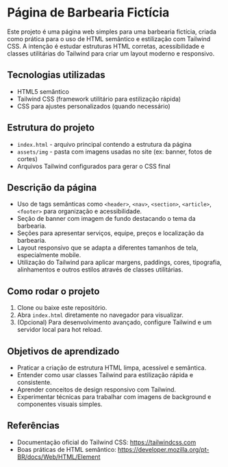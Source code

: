 # Página de Barbearia Fictícia

Este projeto é uma página web simples para uma barbearia fictícia, criada como prática para o uso de HTML semântico e estilização com Tailwind CSS. A intenção é estudar estruturas HTML corretas, acessibilidade e classes utilitárias do Tailwind para criar um layout moderno e responsivo.

## Tecnologias utilizadas

- HTML5 semântico
- Tailwind CSS (framework utilitário para estilização rápida)
- CSS para ajustes personalizados (quando necessário)

## Estrutura do projeto

- `index.html` - arquivo principal contendo a estrutura da página
- `assets/img` - pasta com imagens usadas no site (ex: banner, fotos de cortes)
- Arquivos Tailwind configurados para gerar o CSS final

## Descrição da página

- Uso de tags semânticas como `<header>`, `<nav>`, `<section>`, `<article>`, `<footer>` para organização e acessibilidade.
- Seção de banner com imagem de fundo destacando o tema da barbearia.
- Seções para apresentar serviços, equipe, preços e localização da barbearia.
- Layout responsivo que se adapta a diferentes tamanhos de tela, especialmente mobile.
- Utilização do Tailwind para aplicar margens, paddings, cores, tipografia, alinhamentos e outros estilos através de classes utilitárias.

## Como rodar o projeto

1. Clone ou baixe este repositório.
2. Abra `index.html` diretamente no navegador para visualizar.
3. (Opcional) Para desenvolvimento avançado, configure Tailwind e um servidor local para hot reload.

## Objetivos de aprendizado

- Praticar a criação de estrutura HTML limpa, acessível e semântica.
- Entender como usar classes Tailwind para estilização rápida e consistente.
- Aprender conceitos de design responsivo com Tailwind.
- Experimentar técnicas para trabalhar com imagens de background e componentes visuais simples.

## Referências

- Documentação oficial do Tailwind CSS: https://tailwindcss.com
- Boas práticas de HTML semântico: https://developer.mozilla.org/pt-BR/docs/Web/HTML/Element
